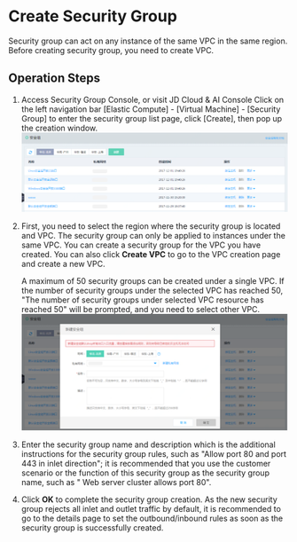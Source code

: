 # Create Security Group
Security group can act on any instance of the same VPC in the same region. Before creating security group, you need to create VPC.

## Operation Steps
1. Access Security Group Console, or visit JD Cloud & AI Console Click on the left navigation bar [Elastic Compute] - [Virtual Machine] - [Security Group] to enter the security group list page, click [Create], then pop up the creation window.
![](../../../../../image/vm/Operation-Guide-SG-create1.png)

2. First, you need to select the region where the security group is located and VPC. The security group can only be applied to instances under the same VPC. You can create a security group for the VPC you have created. You can also click **Create VPC** to go to the VPC creation page and create a new VPC.
    
	A maximum of 50 security groups can be created under a single VPC. If the number of security groups under the selected VPC has reached 50, "The number of security groups under selected VPC resource has reached 50" will be prompted, and you need to select other VPC.
![](../../../../../image/vm/Operation-Guide-SG-create2.png)

3. Enter the security group name and description which is the additional instructions for the security group rules, such as "Allow port 80 and port 443 in inlet direction"; it is recommended that you use the customer scenario or the function of this security group as the security group name, such as " Web server cluster allows port 80".

4. Click **OK** to complete the security group creation. As the new security group rejects all inlet and outlet traffic by default, it is recommended to go to the details page to set the outbound/inbound rules as soon as the security group is successfully created.


  [1]: https://cns-console.jdcloud.com/host/netSecurity/list
  [2]: https://console.jdcloud.com/
